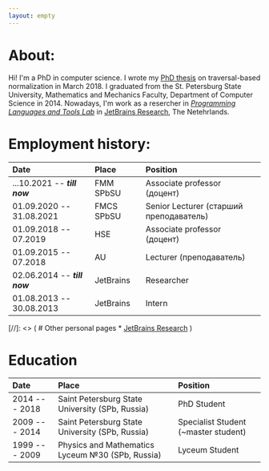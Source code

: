 ```yaml
---
layout: empty
---
```

<!---
[presentation]({{ site.baseurl }}{% link /assets/main.pdf %})
-->

# About:

Hi!
I'm a PhD in computer science.
I wrote my [PhD thesis](https://disser.spbu.ru/files/disser2/disser/5cp32FwxGH.pdf) on traversal-based normalization in March 2018.
I graduated from the St. Petersburg State University, Mathematics and Mechanics Faculty, Department of Computer Science in 2014.
Nowadays, I'm work as a resercher in [*Programming Languages and Tools Lab*](https://research.jetbrains.org/groups/plt_lab/) in [JetBrains Research](https://research.jetbrains.org/), The Netehrlands.
<!---
the head of *Metacomputations and Distributed Technologies* research group of [*Programming Languages and Tools Lab*](https://research.jetbrains.org/groups/plt_lab/) in [JetBrains Research](https://research.jetbrains.org/).
I also work as an assotiate professor at the faculty of mathematics and mechanics of Saint Petersburg State University, and as lecturer at the Department of Computer Science at the Higher School of Economics and [Computer Science Center](https://compscicenter.ru/).
-->

# Employment history:

| Date | Place | Position |
| :--- | :---- | :------- |
| ...10.2021 -- ***till now*** | FMM SPbSU  | Associate professor (доцент) |
| 01.09.2020 -- 31.08.2021     | FMCS SPbSU | Senior Lecturer (старший преподаватель) |
| 01.09.2018 -- 07.2019        | HSE        | Associate professor (доцент) |
| 01.09.2015 -- 07.2018        | AU         | Lecturer (преподаватель) |
| 02.06.2014 -- ***till now*** | JetBrains  | Researcher |
| 01.08.2013 -- 30.08.2013     | JetBrains  | Intern |

[//]: <> ( # Other personal pages * [JetBrains Research](https://research.jetbrains.org/researchers/danya_berezun/) )


# Education

| Date | Place | Position |
| :--- | :---- | :------- |
| 2014 --- 2018 | Saint Petersburg State University (SPb, Russia) | PhD Student  |
| 2009 --- 2014 | Saint Petersburg State University (SPb, Russia) | Specialist Student (~master student) |
| 1999 --- 2009 | Physics and Mathematics Lyceum №30 (SPb, Russia) | Lyceum Student |
